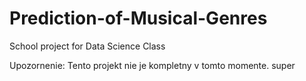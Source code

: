# Prediction-of-Musical-Genres
School project for Data Science Class

Upozornenie: Tento projekt nie je kompletny v tomto momente.
super
